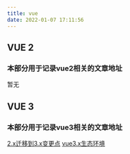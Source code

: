 ```yaml
---
title: vue
date: 2022-01-07 17:11:56
---
```

## VUE 2

### 本部分用于记录vue2相关的文章地址
暂无

## VUE 3

### 本部分用于记录vue3相关的文章地址
[2.x迁移到3.x变更点](/vue/change.html)
[vue3.x生态环境](/vue/dependency.html)